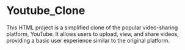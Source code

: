 # Youtube_Clone
This HTML project is a simplified clone of the popular video-sharing platform, YouTube. It allows users to upload, view, and share videos, providing a basic user experience similar to the original platform.
